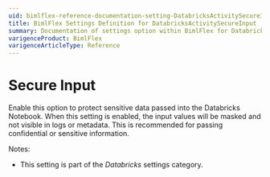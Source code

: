 ```yaml
---
uid: bimlflex-reference-documentation-setting-DatabricksActivitySecureInput
title: BimlFlex Settings Definition for DatabricksActivitySecureInput
summary: Documentation of settings option within BimlFlex for DatabricksActivitySecureInput
varigenceProduct: BimlFlex
varigenceArticleType: Reference
---
```


# Secure Input

Enable this option to protect sensitive data passed into the Databricks Notebook. When this setting is enabled, the input values will be masked and not visible in logs or metadata. This is recommended for passing confidential or sensitive information.

Notes:

* This setting is part of the *Databricks* settings category.

